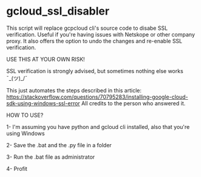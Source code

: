# gcloud_ssl_disabler
This script will replace gcpcloud cli's source code to disabe SSL verification. Useful if you're having issues with Netskope or other company proxy. It also offers the option to undo the changes and re-enable SSL verification.

USE THIS AT YOUR OWN RISK!

SSL verification is strongly advised, but sometimes nothing else works ¯\_(ツ)_/¯

This just automates the steps described in this article: https://stackoverflow.com/questions/70795283/installing-google-cloud-sdk-using-windows-ssl-error
All credits to the person who answered it.

HOW TO USE?

1- I'm assuming you have python and gcloud cli installed, also that you're using Windows

2- Save the .bat and the .py file in a folder

3- Run the .bat file as administrator

4- Profit
